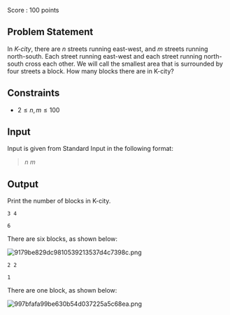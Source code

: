 Score : $100$ points

## Problem Statement

In *K-city*, there are $n$ streets running east-west, and $m$ streets running north-south. Each street running east-west and each street running north-south cross each other. We will call the smallest area that is surrounded by four streets a block. How many blocks there are in K-city?

## Constraints

- $2 \leq n, m \leq 100$

## Input

Input is given from Standard Input in the following format:

> $n$ $m$

## Output

Print the number of blocks in K-city.

```input1
3 4
```

```output1
6
```

There are six blocks, as shown below:

![9179be829dc9810539213537d4c7398c.png](https://atcoder.jp/img/abc069/9179be829dc9810539213537d4c7398c.png)

```input2
2 2
```

```output2
1
```

There are one block, as shown below:

![997bfafa99be630b54d037225a5c68ea.png](https://atcoder.jp/img/abc069/997bfafa99be630b54d037225a5c68ea.png)